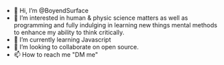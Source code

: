 - 👋 Hi, I’m @BoyendSurface
- 👀 I’m interested in human & physic science matters as well as programming and fully indulging in learning new things mental methods to enhance my ability to think critically.
- 🌱 I’m currently learning Javascript
- 💞️ I’m looking to collaborate on open source.
- 📫 How to reach me "DM me"

<!---
BoyendSurface/BoyendSurface is a ✨ special ✨ repository because its `README.md` (this file) appears on your GitHub profile.
You can click the Preview link to take a look at your changes.
--->
